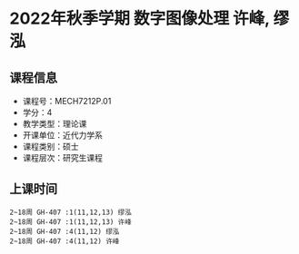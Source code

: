 # 2022年秋季学期 数字图像处理 许峰, 缪泓






## 课程信息

- 课程号：MECH7212P.01
- 学分：4
- 教学类型：理论课
- 开课单位：近代力学系
- 课程类别：硕士
- 课程层次：研究生课程

## 上课时间

```
2~18周 GH-407 :1(11,12,13) 缪泓
2~18周 GH-407 :1(11,12,13) 许峰
2~18周 GH-407 :4(11,12) 缪泓
2~18周 GH-407 :4(11,12) 许峰
```

